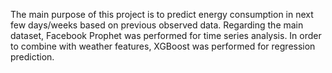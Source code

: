 The main purpose of this project is to predict energy consumption in next few days/weeks based on previous observed data.
Regarding the main dataset, Facebook Prophet was performed for time series analysis.
In order to combine with weather features, XGBoost was performed for regression prediction.
